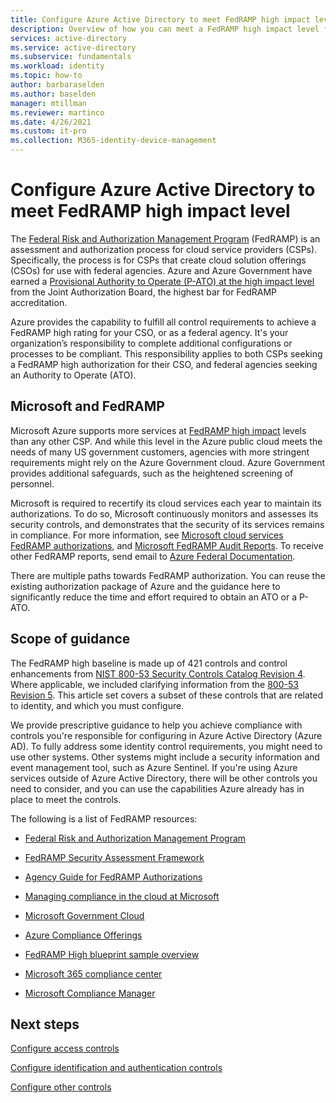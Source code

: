 ```yaml
---
title: Configure Azure Active Directory to meet FedRAMP high impact level
description: Overview of how you can meet a FedRAMP high impact level for your organization by using Azure Active Directory.
services: active-directory 
ms.service: active-directory
ms.subservice: fundamentals
ms.workload: identity
ms.topic: how-to
author: barbaraselden
ms.author: baselden
manager: mtillman
ms.reviewer: martinco
ms.date: 4/26/2021
ms.custom: it-pro
ms.collection: M365-identity-device-management
---
```



# Configure Azure Active Directory to meet FedRAMP high impact level

The [Federal Risk and Authorization Management Program](https://www.fedramp.gov/) (FedRAMP) is an assessment and authorization process for cloud service providers (CSPs). Specifically, the process is for CSPs that create cloud solution offerings (CSOs) for use with federal agencies. Azure and Azure Government have earned a [Provisional Authority to Operate (P-ATO) at the high impact level](https://docs.microsoft.com/compliance/regulatory/offering-fedramp) from the Joint Authorization Board, the highest bar for FedRAMP accreditation.

Azure provides the capability to fulfill all control requirements to achieve a FedRAMP high rating for your CSO, or as a federal agency. It's your organization’s responsibility to complete additional configurations or processes to be compliant. This responsibility applies to both CSPs seeking a FedRAMP high authorization for their CSO, and federal agencies seeking an Authority to Operate (ATO). 

## Microsoft and FedRAMP 

Microsoft Azure supports more services at [FedRAMP high impact](https://docs.microsoft.com/azure/azure-government/compliance/azure-services-in-fedramp-auditscope) levels than any other CSP. And while this level in the Azure public cloud meets the needs of many US government customers, agencies with more stringent requirements might rely on the Azure Government cloud. Azure Government provides additional safeguards, such as the heightened screening of personnel. 

Microsoft is required to recertify its cloud services each year to maintain its authorizations. To do so, Microsoft continuously monitors and assesses its security controls, and demonstrates that the security of its services remains in compliance. For more information, see [Microsoft cloud services FedRAMP authorizations](https://marketplace.fedramp.gov/), and [Microsoft FedRAMP Audit Reports](https://aka.ms/MicrosoftFedRAMPAuditDocuments). To receive other FedRAMP reports, send email to [Azure Federal Documentation](mailto:AzFedDoc@microsoft.com).

There are multiple paths towards FedRAMP authorization. You can reuse the existing authorization package of Azure and the guidance here to significantly reduce the time and effort required to obtain an ATO or a P-ATO. 

## Scope of guidance

The FedRAMP high baseline is made up of 421 controls and control enhancements from [NIST 800-53 Security Controls Catalog Revision 4](https://csrc.nist.gov/publications/detail/sp/800-53/rev-4/final). Where applicable, we included clarifying information from the [800-53 Revision 5](https://csrc.nist.gov/publications/detail/sp/800-53/rev-5/final). This article set covers a subset of these controls that are related to identity, and which you must configure. 

We provide prescriptive guidance to help you achieve compliance with controls you're responsible for configuring in Azure Active Directory (Azure AD). To fully address some identity control requirements, you might need to use other systems. Other systems might include a security information and event management tool, such as Azure Sentinel. If you're using Azure services outside of Azure Active Directory, there will be other controls you need to consider, and you can use the capabilities Azure already has in place to meet the controls.

The following is a list of FedRAMP resources:

* [Federal Risk and Authorization Management Program](https://www.fedramp.gov/)

* [FedRAMP Security Assessment Framework](https://www.fedramp.gov/assets/resources/documents/FedRAMP_Security_Assessment_Framework.pdf)

* [Agency Guide for FedRAMP Authorizations](https://www.fedramp.gov/assets/resources/documents/Agency_Guide_for_Reuse_of_FedRAMP_Authorizations.pdf)

* [Managing compliance in the cloud at Microsoft](https://www.microsoft.com/trustcenter/common-controls-hub)

* [Microsoft Government Cloud](https://go.microsoft.com/fwlink/p/?linkid=2087246)

* [Azure Compliance Offerings](https://aka.ms/azurecompliance)

* [FedRAMP High blueprint sample overview](https://docs.microsoft.com/azure/governance/blueprints/samples/fedramp-h/)

* [Microsoft 365 compliance center](https://docs.microsoft.com///microsoft-365/compliance/microsoft-365-compliance-center)

* [Microsoft Compliance Manager](https://docs.microsoft.com///microsoft-365/compliance/compliance-manager)

## Next steps

[Configure access controls](fedramp-access-controls.md)

[Configure identification and authentication controls](fedramp-identification-and-authentication-controls.md)

[Configure other controls](fedramp-other-controls.md)

 
